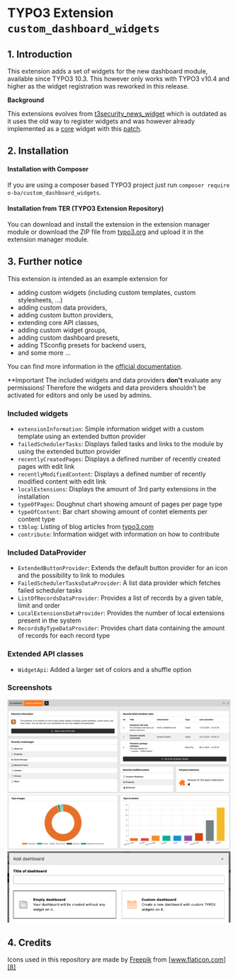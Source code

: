 # TYPO3 Extension ``custom_dashboard_widgets``

## 1. Introduction

This extension adds a set of widgets for the new dashboard module, available since TYPO3 10.3.
This however only works with TYPO3 v10.4 and higher as the widget registration was reworked in this release.

**Background**

This extensions evolves from [t3security_news_widget][1] which is outdated as it uses the old way to register widgets
and was however already implemented as a [core][2] widget with this [patch][3].

## 2. Installation

#### Installation with Composer

If you are using a composer based TYPO3 project just run `composer require o-ba/custom_dashboard_widgets`.

#### Installation from TER (TYPO3 Extension Repository)

You can download and install the extension in the extension manager module or download the ZIP file from [typo3.org][4]
and upload it in the extension manager module.

## 3. Further notice

This extension is intended as an example extension for
- adding custom widgets (including custom templates, custom stylesheets, ...)
- adding custom data providers,
- adding custom button providers,
- extending core API classes,
- adding custom widget groups,
- adding custom dashboard presets,
- adding TSconfig presets for backend users,
- and some more ...

You can find more information in the [official documentation][5].

**Important*️*
The included widgets and data providers **don't** evaluate any permissions! Therefore the widgets and data providers
shouldn't be activated for editors and only be used by admins.

### Included widgets
- ``extensionInformation``: Simple information widget with a custom template using an extended button provider
- ``failedSchedulerTasks``: Displays failed tasks and links to the module by using the extended button provider
- ``recentlyCreatedPages``: Displays a defined number of recently created pages with edit link
- ``recentlyModifiedContent``: Displays a defined number of recently modified content with edit link
- ``localExtensions``: Displays the amount of 3rd party extensions in the installation
- ``typeOfPages``: Doughnut chart showing amount of pages per page type
- ``typeOfContent``: Bar chart showing amount of contet elements per content type
- ``t3blog``: Listing of blog articles from [typo3.com][6]
- ``contribute``: Information widget with information on how to contribute

### Included DataProvider
- ``ExtendedButtonProvider``: Extends the default button provider for an icon and the possibility to link to modules
- ``FailedSchedulerTasksDataProvider``: A list data provider which fetches failed scheduler tasks
- ``ListOfRecordsDataProvider``: Provides a list of records by a given table, limit and order
- ``LocalExtensionsDataProvider``: Provides the number of local extensions present in the system
- ``RecordsByTypeDataProvider``: Provides chart data containing the amount of records for each record type

### Extended API classes
- ``WidgetApi``: Added a larger set of colors and a shuffle option

### Screenshots

![Custom Dashboard 1](Documentation/Images/Screenshot-1.png?raw=true "Custom Dashboard 1")
![Custom Dashboard 2](Documentation/Images/Screenshot-2.png?raw=true "Custom Dashboard 2")
![Custom Dashboard Selection](Documentation/Images/Screenshot-3.png?raw=true "Custom Dashboard Selection")

## 4. Credits

Icons used in this repository are made by [Freepik][7] from [www.flaticon.com][8]

[1]: https://github.com/o-ba/t3security_news_widget
[2]: https://github.com/TYPO3/TYPO3.CMS
[3]: https://review.typo3.org/c/Packages/TYPO3.CMS/+/63397
[4]: https://extensions.typo3.org/extension/custom_dashboard_widgets
[5]: https://docs.typo3.org/c/typo3/cms-dashboard/master/en-us/
[6]: https://typo3.com/blog
[7]: https://www.flaticon.com/authors/freepik
[8]: http://www.flaticon.com
